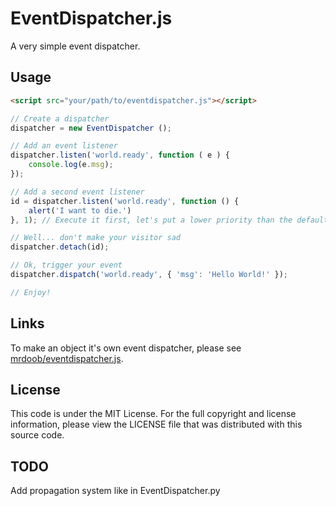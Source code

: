 EventDispatcher.js
==================

A very simple event dispatcher.

Usage
-----

```html
<script src="your/path/to/eventdispatcher.js"></script>
```

```js
// Create a dispatcher
dispatcher = new EventDispatcher ();

// Add an event listener
dispatcher.listen('world.ready', function ( e ) {
	console.log(e.msg);
});

// Add a second event listener
id = dispatcher.listen('world.ready', function () {
	alert('I want to die.')
}, 1); // Execute it first, let's put a lower priority than the default one (0)

// Well... don't make your visitor sad
dispatcher.detach(id);

// Ok, trigger your event
dispatcher.dispatch('world.ready', { 'msg': 'Hello World!' });

// Enjoy!
```

Links
-----

To make an object it's own event dispatcher, please see
[mrdoob/eventdispatcher.js](https://github.com/mrdoob/eventdispatcher.js/).

License
-------

This code is under the MIT License.
For the full copyright and license information, please view the LICENSE
file that was distributed with this source code.

TODO
----

Add propagation system like in EventDispatcher.py
